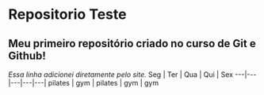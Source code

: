 # Repositorio Teste
## Meu primeiro repositório criado no curso de Git e Github!
 _Essa linha adicionei diretamente pelo site._
Seg | Ter | Qua | Qui | Sex 
---|---|---|---|---|
pilates | gym | pilates | gym | gym 
